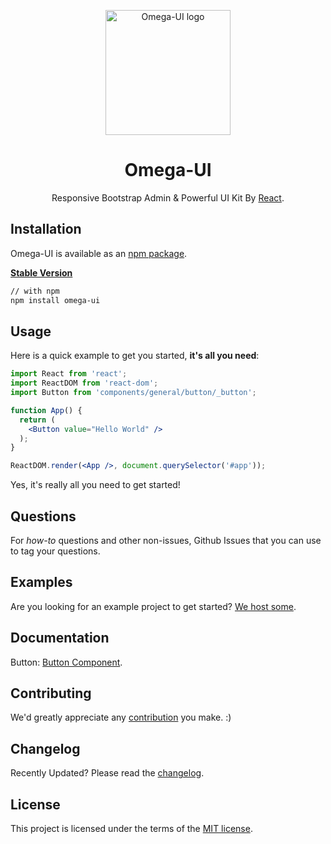 <p align="center">
  <a href="javascript:;" rel="noopener" target="_blank"><img width="200" src="https://cdn.qulongjun.cn/blog_ico.png" alt="Omega-UI logo"></a></p>
</p>

<h1 align="center">Omega-UI</h1>

<div align="center">

 Responsive Bootstrap Admin & Powerful UI Kit By [React](http://facebook.github.io/react/).

</div>

## Installation

Omega-UI is available as an [npm package](https://www.npmjs.com/package/@material-ui/core).

**[Stable Version](https://material-ui.com/)**
```sh
// with npm
npm install omega-ui

```

## Usage

Here is a quick example to get you started, **it's all you need**:

```jsx
import React from 'react';
import ReactDOM from 'react-dom';
import Button from 'components/general/button/_button';

function App() {
  return (
    <Button value="Hello World" />
  );
}

ReactDOM.render(<App />, document.querySelector('#app'));
```

Yes, it's really all you need to get started!

## Questions

For *how-to* questions and other non-issues, Github Issues that you can use to tag your questions.

## Examples

Are you looking for an example project to get started?
[We host some](https://qulongjun.com).

## Documentation

Button: [Button Component](/doc/_button.md).

## Contributing

We'd greatly appreciate any [contribution](/CONTRIBUTING.md) you make. :)

## Changelog

Recently Updated?
Please read the [changelog](https://github.com/qulongjun/Omega-ui/releases).

## License

This project is licensed under the terms of the
[MIT license](/LICENSE).
